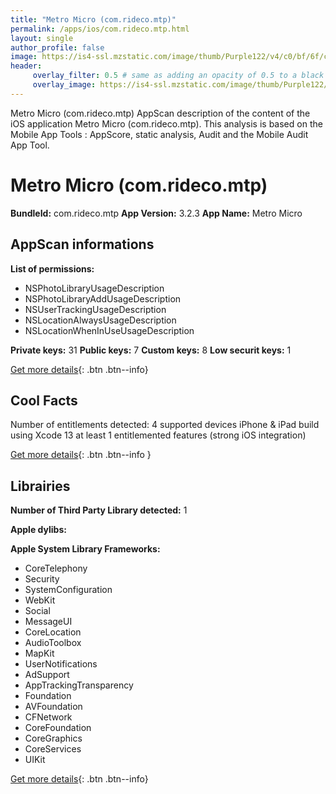 ```yaml
---
title: "Metro Micro (com.rideco.mtp)"
permalink: /apps/ios/com.rideco.mtp.html
layout: single
author_profile: false
image: https://is4-ssl.mzstatic.com/image/thumb/Purple122/v4/c0/bf/6f/c0bf6ff0-40c4-ab93-fa46-fba90c00c935/AppIcon-0-0-1x_U007emarketing-0-0-0-10-0-0-sRGB-0-0-0-GLES2_U002c0-512MB-85-220-0-0.png/512x512bb.jpg
header: 
     overlay_filter: 0.5 # same as adding an opacity of 0.5 to a black background
     overlay_image: https://is4-ssl.mzstatic.com/image/thumb/Purple122/v4/c0/bf/6f/c0bf6ff0-40c4-ab93-fa46-fba90c00c935/AppIcon-0-0-1x_U007emarketing-0-0-0-10-0-0-sRGB-0-0-0-GLES2_U002c0-512MB-85-220-0-0.png/512x512bb.jpg
---
```

Metro Micro (com.rideco.mtp) AppScan description of the content of the iOS application Metro Micro (com.rideco.mtp). This analysis is based on the Mobile App Tools : AppScore, static analysis, Audit and the Mobile Audit App Tool.

# Metro Micro (com.rideco.mtp)

**BundleId:** com.rideco.mtp
**App Version:** 3.2.3
**App Name:** Metro Micro


## AppScan informations 

**List of permissions:** 
- NSPhotoLibraryUsageDescription
- NSPhotoLibraryAddUsageDescription
- NSUserTrackingUsageDescription
- NSLocationAlwaysUsageDescription
- NSLocationWhenInUseUsageDescription
  
  
**Private keys:** 31
**Public keys:** 7
**Custom keys:** 8
**Low securit keys:** 1
  
[Get more details](/pricing.html){: .btn .btn--info}

## Cool Facts

Number of entitlements detected: 4
supported devices iPhone & iPad
build using Xcode 13
at least 1 entitlemented features (strong iOS integration)
  
[Get more details](/pricing.html){: .btn .btn--info }

## Librairies 
**Number of Third Party Library detected:** 1


**Apple dylibs:**


**Apple System Library Frameworks:**
- CoreTelephony
- Security
- SystemConfiguration
- WebKit
- Social
- MessageUI
- CoreLocation
- AudioToolbox
- MapKit
- UserNotifications
- AdSupport
- AppTrackingTransparency
- Foundation
- AVFoundation
- CFNetwork
- CoreFoundation
- CoreGraphics
- CoreServices
- UIKit


  
[Get more details](/pricing.html){: .btn .btn--info}

